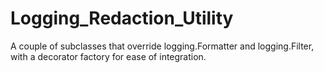 # Logging_Redaction_Utility
A couple of subclasses that override logging.Formatter and logging.Filter, with a decorator factory for ease of integration.
